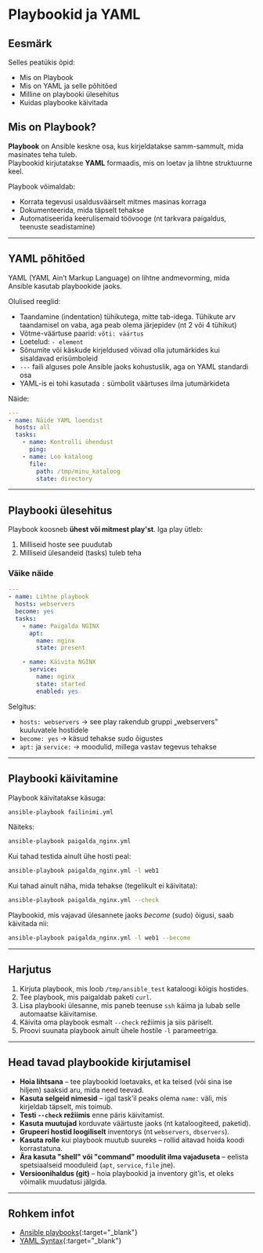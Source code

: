 # Playbookid ja YAML

## Eesmärk

Selles peatükis õpid:

- Mis on Playbook
- Mis on YAML ja selle põhitõed 
- Milline on playbooki ülesehitus
- Kuidas playbooke käivitada 

## Mis on Playbook?

**Playbook** on Ansible keskne osa, kus kirjeldatakse samm-sammult, mida masinates teha tuleb.  
Playbookid kirjutatakse **YAML** formaadis, mis on loetav ja lihtne struktuurne keel.

Playbook võimaldab:

- Korrata tegevusi usaldusväärselt mitmes masinas korraga
- Dokumenteerida, mida täpselt tehakse
- Automatiseerida keerulisemaid töövooge (nt tarkvara paigaldus, teenuste seadistamine)

---

## YAML põhitõed

YAML (YAML Ain’t Markup Language) on lihtne andmevorming, mida Ansible kasutab playbookide jaoks.

Olulised reeglid:

- Taandamine (indentation) tühikutega, mitte tab-idega. Tühikute arv taandamisel on vaba, aga peab olema järjepidev (nt 2 või 4 tühikut)
- Võtme-väärtuse paarid: `võti: väärtus`
- Loetelud: `- element`
- Sõnumite või käskude kirjeldused võivad olla jutumärkides kui sisaldavad erisümboleid
- `---` faili alguses pole Ansible jaoks kohustuslik, aga on YAML standardi osa
- YAML-is ei tohi kasutada `:` sümbolit väärtuses ilma jutumärkideta

Näide:

```yaml
---
- name: Näide YAML loendist
  hosts: all
  tasks:
    - name: Kontrolli ühendust
      ping:
    - name: Loo kataloog
      file:
        path: /tmp/minu_kataloog
        state: directory
```

---

## Playbooki ülesehitus

Playbook koosneb **ühest või mitmest play'st**. Iga play ütleb:

1. Milliseid hoste see puudutab
2. Milliseid ülesandeid (tasks) tuleb teha

### Väike näide

```yaml
---
- name: Lihtne playbook
  hosts: webservers
  become: yes
  tasks:
    - name: Paigalda NGINX
      apt:
        name: nginx
        state: present

    - name: Käivita NGINX
      service:
        name: nginx
        state: started
        enabled: yes
```

Selgitus:

- `hosts: webservers` → see play rakendub gruppi „webservers” kuuluvatele hostidele  
- `become: yes` → käsud tehakse sudo õigustes  
- `apt:` ja `service:` → moodulid, millega vastav tegevus tehakse  

---

## Playbooki käivitamine

Playbook käivitatakse käsuga:

```bash
ansible-playbook failinimi.yml
```

Näiteks:

```bash
ansible-playbook paigalda_nginx.yml
```

Kui tahad testida ainult ühe hosti peal:

```bash
ansible-playbook paigalda_nginx.yml -l web1
```

Kui tahad ainult näha, mida tehakse (tegelikult ei käivitata):

```bash
ansible-playbook paigalda_nginx.yml --check
```

Playbookid, mis vajavad  ülesannete jaoks *become* (sudo) õigusi, saab käivitada nii:

```bash
ansible-playbook paigalda_nginx.yml -l web1 --become
```

---

## Harjutus

1. Kirjuta playbook, mis loob `/tmp/ansible_test` kataloogi kõigis hostides.
2. Tee playbook, mis paigaldab paketi `curl`.
3. Lisa playbooki ülesanne, mis paneb teenuse `ssh` käima ja lubab selle automaatse käivitamise.
4. Käivita oma playbook esmalt `--check` režiimis ja siis päriselt.
5. Proovi suunata playbook ainult ühele hostile `-l` parameetriga.

---

## Head tavad playbookide kirjutamisel

- **Hoia lihtsana** – tee playbookid loetavaks, et ka teised (või sina ise hiljem) saaksid aru, mida need teevad.
- **Kasuta selgeid nimesid** – igal task’il peaks olema `name:` väli, mis kirjeldab täpselt, mis toimub.
- **Testi `--check` režiimis** enne päris käivitamist.
- **Kasuta muutujad** korduvate väärtuste jaoks (nt kataloogiteed, paketid).
- **Grupeeri hostid loogiliselt** inventorys (nt `webservers`, `dbservers`).
- **Kasuta rolle** kui playbook muutub suureks – rollid aitavad hoida koodi korrastatuna.
- **Ära kasuta "shell" või "command" moodulit ilma vajaduseta** – eelista spetsiaalseid mooduleid (`apt`, `service`, `file` jne).
- **Versioonihaldus (git)** – hoia playbookid ja inventory git’is, et oleks võimalik muudatusi jälgida.

---

## Rohkem infot

- [Ansible playbooks](https://docs.ansible.com/ansible/latest/playbook_guide/playbooks_intro.html){:target="_blank"}   
- [YAML Syntax](https://docs.ansible.com/ansible/latest/reference_appendices/YAMLSyntax.html){:target="_blank"}   
